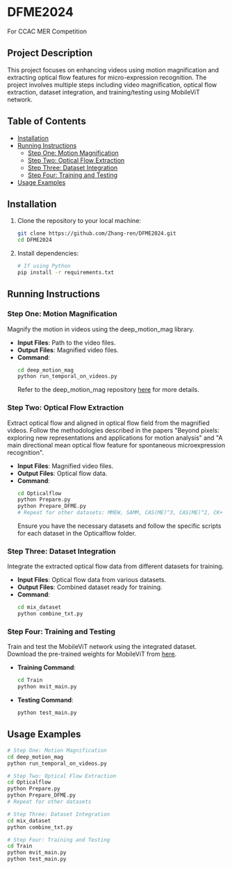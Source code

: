 # DFME2024
For CCAC MER Competition
## Project Description
This project focuses on enhancing videos using motion magnification and extracting optical flow features for micro-expression recognition. The project involves multiple steps including video magnification, optical flow extraction, dataset integration, and training/testing using MobileViT network.

## Table of Contents
- [Installation](#installation)
- [Running Instructions](#running-instructions)
  - [Step One: Motion Magnification](#step-one-motion-magnification)
  - [Step Two: Optical Flow Extraction](#step-two-optical-flow-extraction)
  - [Step Three: Dataset Integration](#step-three-dataset-integration)
  - [Step Four: Training and Testing](#step-four-training-and-testing)
- [Usage Examples](#usage-examples)

## Installation
1. Clone the repository to your local machine:
    ```sh
    git clone https://github.com/Zhang-ren/DFME2024.git
    cd DFME2024
    ```

2. Install dependencies:
    ```sh
    # If using Python
    pip install -r requirements.txt
    ```

## Running Instructions

### Step One: Motion Magnification
Magnify the motion in videos using the deep_motion_mag library.

- **Input Files**: Path to the video files.
- **Output Files**: Magnified video files.
- **Command**:
    ```sh
    cd deep_motion_mag
    python run_temporal_on_videos.py
    ```
    Refer to the deep_motion_mag repository [here](https://github.com/12dmodel/deep_motion_mag) for more details.

### Step Two: Optical Flow Extraction
Extract optical flow and aligned in optical flow field from the magnified videos. Follow the methodologies described in the papers "Beyond pixels: exploring new representations and applications for motion analysis" and "A main directional mean optical flow feature for spontaneous microexpression recognition".

- **Input Files**: Magnified video files.
- **Output Files**: Optical flow data.
- **Command**:
    ```sh
    cd Opticalflow
    python Prepare.py
    python Prepare_DFME.py
    # Repeat for other datasets: MMEW, SAMM, CAS(ME)^3, CAS(ME)^2, CK+
    ```
    Ensure you have the necessary datasets and follow the specific scripts for each dataset in the Opticalflow folder.

### Step Three: Dataset Integration
Integrate the extracted optical flow data from different datasets for training.

- **Input Files**: Optical flow data from various datasets.
- **Output Files**: Combined dataset ready for training.
- **Command**:
    ```sh
    cd mix_dataset
    python combine_txt.py
    ```

### Step Four: Training and Testing
Train and test the MobileViT network using the integrated dataset. Download the pre-trained weights for MobileViT from [here](https://github.com/wilile26811249/MobileViT).

- **Training Command**:
    ```sh
    cd Train
    python mvit_main.py
    ```
- **Testing Command**:
    ```sh
    python test_main.py
    ```

## Usage Examples
```sh
# Step One: Motion Magnification
cd deep_motion_mag
python run_temporal_on_videos.py

# Step Two: Optical Flow Extraction
cd Opticalflow
python Prepare.py
python Prepare_DFME.py
# Repeat for other datasets

# Step Three: Dataset Integration
cd mix_dataset
python combine_txt.py

# Step Four: Training and Testing
cd Train
python mvit_main.py
python test_main.py
